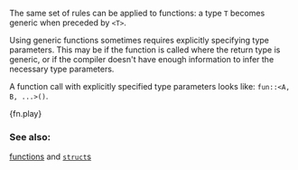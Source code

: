 The same set of rules can be applied to functions: a type `T` becomes
generic when preceded by `<T>`. 

Using generic functions sometimes requires explicitly specifying type 
parameters. This may be if the function is called where the return type 
is generic, or if the compiler doesn't have enough information to infer 
the necessary type parameters.

A function call with explicitly specified type parameters looks like:
`fun::<A, B, ...>()`.

{fn.play}

### See also:

[functions][fn] and [`struct`s][structs]

[fn]: /fn.html
[structs]: /custom_types/structs.html

